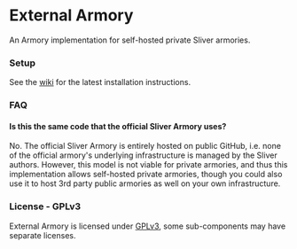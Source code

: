 # External Armory

An Armory implementation for self-hosted private Sliver armories.

### Setup

See the [wiki](https://github.com/sliverarmory/external-armory/wiki/Setup) for the latest installation instructions.

### FAQ

#### Is this the same code that the official Sliver Armory uses?

No. The official Sliver Armory is entirely hosted on public GitHub, i.e. none of the official armory's underlying infrastructure is managed by the Sliver authors. However, this model is not viable for private armories, and thus this implementation allows self-hosted private armories, though you could also use it to host 3rd party public armories as well on your own infrastructure.

### License - GPLv3

External Armory is licensed under [GPLv3](https://www.gnu.org/licenses/gpl-3.0.en.html), some sub-components may have separate licenses.
